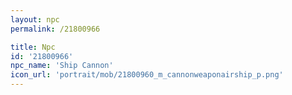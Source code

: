 ```yaml
---
layout: npc
permalink: /21800966

title: Npc
id: '21800966'
npc_name: 'Ship Cannon'
icon_url: 'portrait/mob/21800960_m_cannonweaponairship_p.png'
---
```

